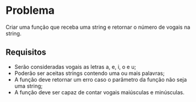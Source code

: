 # Problema

Criar uma função que receba uma string e retornar o número de vogais na string.

## Requisitos

- Serão consideradas vogais as letras a, e, i, o e u;
- Poderão ser aceitas strings contendo uma ou mais palavras;
- A função deve retornar um erro caso o parâmetro da função não seja uma string;
- A função deve ser capaz de contar vogais maiúsculas e minúsculas.